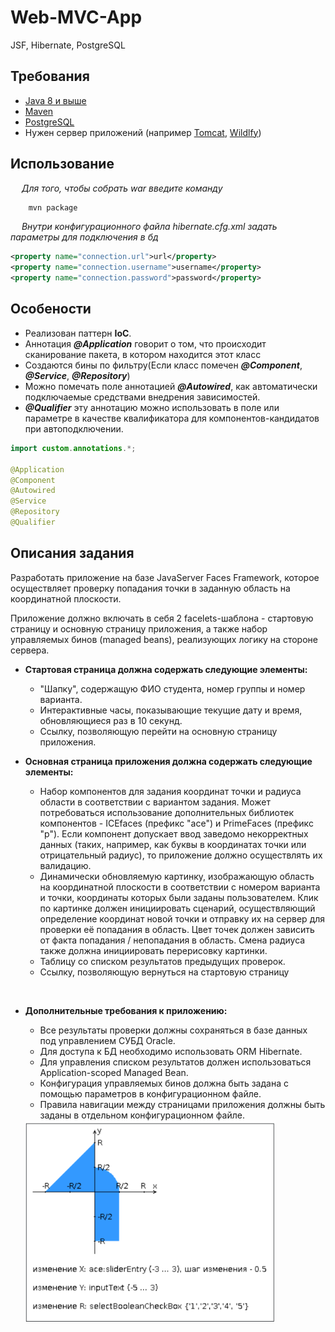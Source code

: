 # Web-MVC-App
JSF, Hibernate, PostgreSQL

## Требования
* [Java 8 и выше](https://www.oracle.com/java/technologies/downloads/)
* [Maven](https://maven.apache.org/)
* [PostgreSQL](https://www.postgresql.org/)
* Нужен сервер приложений (например [Tomcat](https://tomcat.apache.org/), [Wildlfy](https://www.wildfly.org/))

## Использование
&emsp; _Для того, чтобы собрать war введите команду_
```bash
    mvn package
```
&emsp; _Внутри конфигурационного файла hibernate.cfg.xml задать параметры для подключения в бд_
```xml
<property name="connection.url">url</property>
<property name="connection.username">username</property>
<property name="connection.password">password</property>
```

## Особености
* Реализован паттерн __IoC__.   
* Аннотация ___@Application___ говорит о том, что происходит сканирование пакета, в котором находится этот класс  
* Создаются бины по фильтру(Если класс помечен ___@Component___, ___@Service___, ___@Repository___)
* Можно помечать поле аннотацией ___@Autowired___, как автоматически подключаемые средствами внедрения зависимостей.
* ___@Qualifier___ эту аннотацию можно использовать в поле или параметре в качестве квалификатора для компонентов-кандидатов при автоподключении.
```java
import custom.annotations.*;

@Application
@Component
@Autowired
@Service
@Repository
@Qualifier
```



## Описания задания
Разработать приложение на базе JavaServer Faces Framework, которое осуществляет проверку попадания точки в заданную область на координатной плоскости.

Приложение должно включать в себя 2 facelets-шаблона - стартовую страницу и основную страницу приложения, а также набор управляемых бинов (managed beans), реализующих логику на стороне сервера.

* __Стартовая страница должна содержать следующие элементы:__
  * "Шапку", содержащую ФИО студента, номер группы и номер варианта.
  * Интерактивные часы, показывающие текущие дату и время, обновляющиеся раз в 10 секунд.
  * Ссылку, позволяющую перейти на основную страницу приложения.

* __Основная страница приложения должна содержать следующие элементы:__
  * Набор компонентов для задания координат точки и радиуса области в соответствии с вариантом задания. Может потребоваться использование дополнительных библиотек компонентов - ICEfaces (префикс "ace") и PrimeFaces (префикс "p"). Если компонент допускает ввод заведомо некорректных данных (таких, например, как буквы в координатах точки или отрицательный радиус), то приложение должно осуществлять их валидацию.
  * Динамически обновляемую картинку, изображающую область на координатной плоскости в соответствии с номером варианта и точки, координаты которых были заданы пользователем. Клик по картинке должен инициировать сценарий, осуществляющий определение координат новой точки и отправку их на сервер для проверки её попадания в область. Цвет точек должен зависить от факта попадания / непопадания в область. Смена радиуса также должна инициировать перерисовку картинки.
  * Таблицу со списком результатов предыдущих проверок.
  * Ссылку, позволяющую вернуться на стартовую страницу

<br/>

* __Дополнительные требования к приложению:__
  * Все результаты проверки должны сохраняться в базе данных под управлением СУБД Oracle.
  * Для доступа к БД необходимо использовать ORM Hibernate.
  * Для управления списком результатов должен использоваться Application-scoped Managed Bean.
  * Конфигурация управляемых бинов должна быть задана с помощью параметров в конфигурационном файле.
  * Правила навигации между страницами приложения должны быть заданы в отдельном конфигурационном файле.

  <img src="img/img.png" alt="drawing" width="400"/>